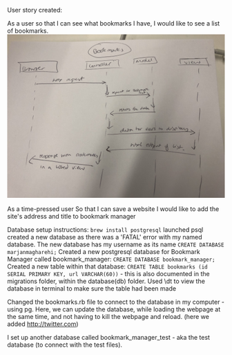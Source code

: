 User story created:

As a user so that I can see what bookmarks I have, I would like to see a list of bookmarks.
<img src = "sequence_diagram.jpg">

As a time-pressed user
So that I can save a website
I would like to add the site's address and title to bookmark manager

Database setup instructions:
`brew install postgresql`
launched psql
created a new database as there was a 'FATAL' error with my named database. The new database has my username as its name
  `CREATE DATABASE marjanmagharehi;`
Created a new postgresql database for Bookmark Manager called bookmark_manager:
  `CREATE DATABASE bookmark_manager;`
Created a new table within that database:
  `CREATE TABLE bookmarks (id SERIAL PRIMARY KEY, url VARCHAR(60))`
    - this is also documented in the migrations folder, within the database(db) folder.
Used \dt to view the database in terminal to make sure the table had been made

Changed the bookmarks.rb file to connect to the database in my computer - using pg. Here,
we can update the database, while loading the webpage at the same time, and not having to kill the webpage and reload. (here we added http://twitter.com)

I set up another database called bookmark_manager_test - aka the test database (to connect with the test files).
